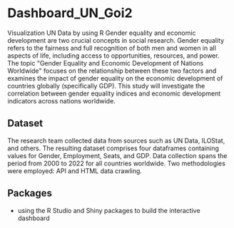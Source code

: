 # Dashboard_UN_Goi2
Visualization UN Data by using R
Gender equality and economic development are two crucial concepts in social research. Gender equality refers to the fairness and full recognition of both men and women in all aspects of life, including access to opportunities, resources, and power.
The topic "Gender Equality and Economic Development of Nations Worldwide" focuses on the relationship between these two factors and examines the impact of gender equality on the economic development of countries globally (specifically GDP).
This study will investigate the correlation between gender equality indices and economic development indicators across nations worldwide.

## Dataset
The research team collected data from sources such as UN Data, ILOStat, and others. The resulting dataset comprises four dataframes containing values for Gender, Employment, Seats, and GDP.
Data collection spans the period from 2000 to 2022 for all countries worldwide.
Two methodologies were employed: API and HTML data crawling.
## Packages
- using the R Studio and Shiny packages to build the interactive dashboard 

